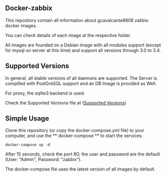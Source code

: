 Docker-zabbix
-------------

This repository contain all information about gcavalcante8808 zabbix docker images.

You can check details of each image at the respective folder.

All images are founded on a Debian image with all modules support (except for mysql on server at this time) and support all versions through 3.0 to 3.4.

Supported Versions
------------------

In general, all stable versions of all daemons are supported. The Server is compilled with PostGreSQL support and an DB Image is provided as Well.

For proxy, the sqlite3 backend is used.

Check the Supported Versions file at  ([Supported Versions](https://github.com/gcavalcante8808/docker-zabbix/blob/master/supported_versions))

Simple Usage
------------

Clone this repository (or copy the docker-compose.yml file) to your computer, and use the ** docker-compose ** to start the services:

``` docker-compose up -d ```

After 15 seconds, check the port 80; the user and password are the default (User: "Admin", Password: "zabbix").

The docker-compose file uses the latest version of all images by default.
